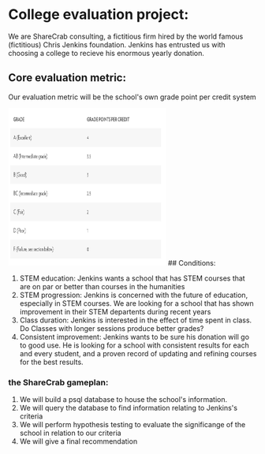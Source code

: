 # College evaluation project:

We are ShareCrab consulting, a fictitious firm hired by the world famous (fictitious) Chris Jenkins foundation.
Jenkins has entrusted us with choosing a college to recieve his enormous yearly donation.
## Core evaluation metric:
<p> Our evaluation metric will be the school's own grade point per credit system  </p>
<img src="school_weighted_metric.png" alt="grade point per credit chard" height="320" width="320">
## Conditions:
<ol>
	<li>STEM education:
	Jenkins wants a school that has STEM courses that are on par or better than courses in the humanities</li>
	<li>STEM progression:
	Jenkins is concerned with the future of education, especially in STEM courses. We are looking for a school that has shown improvement in their STEM departents during recent years</li>
	<li>Class duration:
	Jenkins is interested in the effect of time spent in class. Do Classes with longer sessions produce better grades?</li>
	<li>Consistent improvement:
	Jenkins wants to be sure his donation will go to good use. He is looking for a school with consistent results for each and every student, and a proven record of updating and refining courses for the best results.</li>
</ol>

### the ShareCrab gameplan:
<ol>
	<li>We will build a psql database to house the school's information.</li>
	<li>We will query the database to find information relating to Jenkins's criteria</li>
	<li>We will perform hypothesis testing to evaluate the significange of the school in relation to our criteria</li>
	<li>We will give a final recommendation</li>
</ol>

